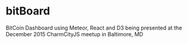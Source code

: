 # bitBoard
BitCoin Dashboard using Meteor, React and D3 being presented at the December 2015 CharmCityJS meetup in Baltimore, MD
